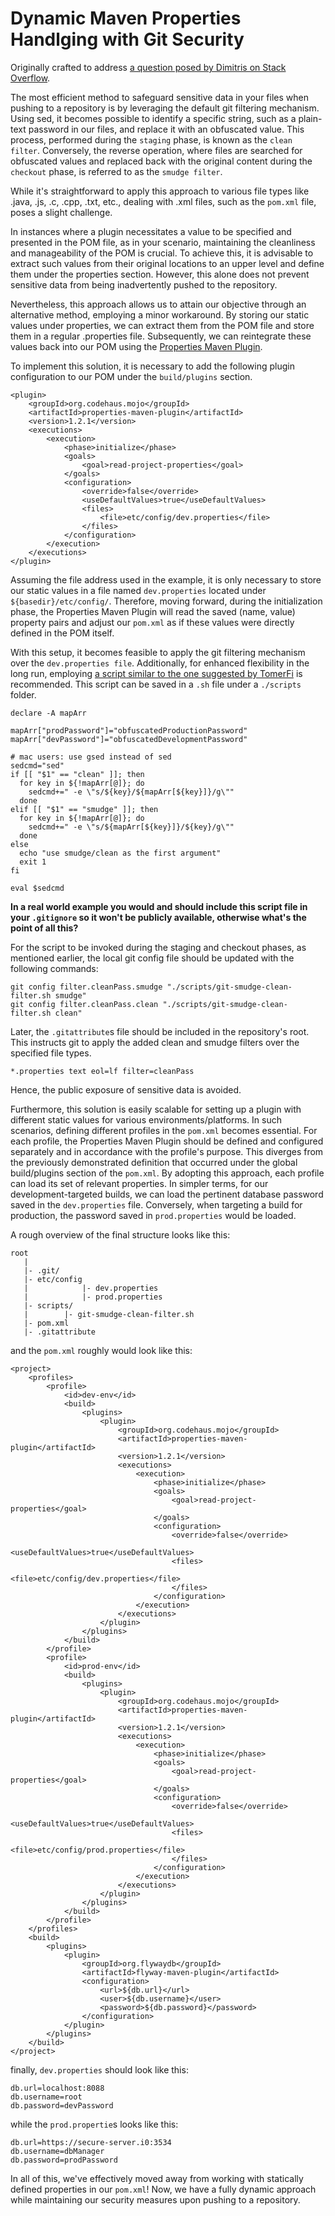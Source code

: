 # Dynamic Maven Properties Handlging with Git Security 

Originally crafted to address [a question posed by Dimitris on Stack Overflow](https://stackoverflow.com/questions/76389470/pass-database-information-from-properties-file-in-pom-in-spring-boot).

The most efficient method to safeguard sensitive data in your files when pushing to a repository is by leveraging the default git filtering mechanism. Using sed, it becomes possible to identify a specific string, such as a plain-text password in our files, and replace it with an obfuscated value. This process, performed during the `staging` phase, is known as the `clean filter`. Conversely, the reverse operation, where files are searched for obfuscated values and replaced back with the original content during the `checkout` phase, is referred to as the `smudge filter`.

While it's straightforward to apply this approach to various file types like .java, .js, .c, .cpp, .txt, etc., dealing with .xml files, such as the `pom.xml` file, poses a slight challenge.

In instances where a plugin necessitates a value to be specified and presented in the POM file, as in your scenario, maintaining the cleanliness and manageability of the POM is crucial. To achieve this, it is advisable to extract such values from their original locations to an upper level and define them under the properties section. However, this alone does not prevent sensitive data from being inadvertently pushed to the repository.

Nevertheless, this approach allows us to attain our objective through an alternative method, employing a minor workaround. By storing our static values under properties, we can extract them from the POM file and store them in a regular .properties file. Subsequently, we can reintegrate these values back into our POM using the [Properties Maven Plugin](https://www.mojohaus.org/properties-maven-plugin/).

To implement this solution, it is necessary to add the following plugin configuration to our POM under the `build/plugins` section.

```
<plugin>
    <groupId>org.codehaus.mojo</groupId>
    <artifactId>properties-maven-plugin</artifactId>
    <version>1.2.1</version>
    <executions>
        <execution>
            <phase>initialize</phase>
            <goals>
                <goal>read-project-properties</goal>
            </goals>
            <configuration>
                <override>false</override>
                <useDefaultValues>true</useDefaultValues>
                <files>
                    <file>etc/config/dev.properties</file>
                </files>
            </configuration>
        </execution>
    </executions>
</plugin> 
```
Assuming the file address used in the example, it is only necessary to store our static values in a file named `dev.properties` located under `${basedir}/etc/config/`. Therefore, moving forward, during the initialization phase, the Properties Maven Plugin will read the saved (name, value) property pairs and adjust our `pom.xml` as if these values were directly defined in the POM itself.

With this setup, it becomes feasible to apply the git filtering mechanism over the `dev.properties file`. Additionally, for enhanced flexibility in the long run, employing [a script similar to the one suggested by TomerFi](https://gist.github.com/TomerFi/0911f573ea0474b9ab74bcfcef0f2a49) is recommended. This script can be saved in a `.sh` file under a `./scripts` folder.
```
declare -A mapArr

mapArr["prodPassword"]="obfuscatedProductionPassword"
mapArr["devPassword"]="obfuscatedDevelopmentPassword"

# mac users: use gsed instead of sed
sedcmd="sed"
if [[ "$1" == "clean" ]]; then
  for key in ${!mapArr[@]}; do
    sedcmd+=" -e \"s/${key}/${mapArr[${key}]}/g\""
  done  
elif [[ "$1" == "smudge" ]]; then
  for key in ${!mapArr[@]}; do
    sedcmd+=" -e \"s/${mapArr[${key}]}/${key}/g\""
  done  
else  
  echo "use smudge/clean as the first argument"
  exit 1
fi

eval $sedcmd
```
**In a real world example you would and should include this script file in your `.gitignore` so it won't be publicly available, otherwise what's the point of all this?**

For the script to be invoked during the staging and checkout phases, as mentioned earlier, the local git config file should be updated with the following commands:
```
git config filter.cleanPass.smudge "./scripts/git-smudge-clean-filter.sh smudge"
git config filter.cleanPass.clean "./scripts/git-smudge-clean-filter.sh clean" 
```
Later, the `.gitattribute`s file should be included in the repository's root. This instructs git to apply the added clean and smudge filters over the specified file types.
```
*.properties text eol=lf filter=cleanPass
```
Hence, the public exposure of sensitive data is avoided.

Furthermore, this solution is easily scalable for setting up a plugin with different static values for various environments/platforms. In such scenarios, defining different profiles in the `pom.xml` becomes essential. For each profile, the Properties Maven Plugin should be defined and configured separately and in accordance with the profile's purpose. This diverges from the previously demonstrated definition that occurred under the global build/plugins section of the `pom.xml`. By adopting this approach, each profile can load its set of relevant properties. In simpler terms, for our development-targeted builds, we can load the pertinent database password saved in the `dev.properties` file. Conversely, when targeting a build for production, the password saved in `prod.properties` would be loaded.

A rough overview of the final structure looks like this:
```
root
   |
   |- .git/
   |- etc/config
   |			|- dev.properties
   |			|- prod.properties
   |- scripts/
   |		|- git-smudge-clean-filter.sh
   |- pom.xml
   |- .gitattribute
```
and the `pom.xml` roughly would look like this:
```
<project>
    <profiles>
        <profile>
            <id>dev-env</id>
            <build>
                <plugins>
                    <plugin>
                        <groupId>org.codehaus.mojo</groupId>
                        <artifactId>properties-maven-plugin</artifactId>
                        <version>1.2.1</version>
                        <executions>
                            <execution>
                                <phase>initialize</phase>
                                <goals>
                                    <goal>read-project-properties</goal>
                                </goals>
                                <configuration>
                                    <override>false</override>
                                    <useDefaultValues>true</useDefaultValues>
                                    <files>
                                        <file>etc/config/dev.properties</file>
                                    </files>
                                </configuration>
                            </execution>
                        </executions>
                    </plugin> 
                </plugins>
            </build>
        </profile>
        <profile>
            <id>prod-env</id>
            <build>
                <plugins>
                    <plugin>
                        <groupId>org.codehaus.mojo</groupId>
                        <artifactId>properties-maven-plugin</artifactId>
                        <version>1.2.1</version>
                        <executions>
                            <execution>
                                <phase>initialize</phase>
                                <goals>
                                    <goal>read-project-properties</goal>
                                </goals>
                                <configuration>
                                    <override>false</override>
                                    <useDefaultValues>true</useDefaultValues>
                                    <files>
                                        <file>etc/config/prod.properties</file>
                                    </files>
                                </configuration>
                            </execution>
                        </executions>
                    </plugin> 
                </plugins>
            </build>
        </profile>
    </profiles>
    <build>
        <plugins>
            <plugin>
                <groupId>org.flywaydb</groupId>
                <artifactId>flyway-maven-plugin</artifactId>
                <configuration>
                    <url>${db.url}</url>
                    <user>${db.username}</user>
                    <password>${db.password}</password>
                </configuration>
            </plugin>
        </plugins>
    </build>
</project>
```
finally, `dev.properties` should look like this:
```
db.url=localhost:8088
db.username=root
db.password=devPassword
```
while the `prod.propertie`s looks like this:
```
db.url=https://secure-server.i0:3534
db.username=dbManager
db.password=prodPassword
```


In all of this, we've effectively moved away from working with statically defined properties in our `pom.xml`! Now, we have a fully dynamic approach while maintaining our security measures upon pushing to a repository.
